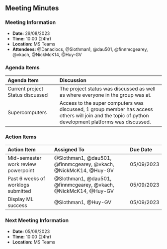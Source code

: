 ## Meeting Minutes
### Meeting Information
* **Date:** 29/08/2023
* **Time:** 10:00 (24hr)
* **Location:** MS Teams
* **Attendees:** @Danaclocs, @Slothman1, @dau501, @finnmcgearey, @vkach, @NickMcK14, @Huy-GV

### Agenda Items
|Agenda Item|Discussion|
|:-|:-|
|Current project Status discussed|The project status was discussed as well as where everyone in the group was at.|
|Supercomputers|Access to the super computers was discussed, 1 group member has access others will join and the topic of python development platforms was discussed.|

### Action Items
|Action Item|Assigned To|Due Date|
|:-|:-|:-|
|Mid-semester work review powerpoint|@Slothman1, @dau501, @finnmcgearey, @vkach, @NickMcK14, @Huy-GV|05/09/2023|
|Past 6 weeks of worklogs submitted|@Slothman1, @dau501, @finnmcgearey, @vkach, @NickMcK14, @Huy-GV|05/09/2023|
|Display ML success|@Slothman1, @Huy-GV|05/09/2023|

### Next Meeting Information
* **Date:** 05/09/2023
* **Time:** 10:00 (24hr)
* **Location:** MS Teams
